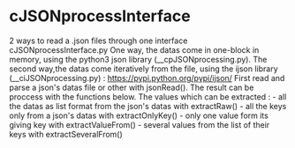 # cJSONprocessInterface
2 ways to read a .json files through one interface cJSONprocessInterface.py  One way, the datas come in one-block in memory, using the python3 json library (__cpJSONprocessing.py). The second way,the datas come iteratively from the file, using the ijson library (__ciJSONprocessing.py) : https://pypi.python.org/pypi/ijson/  First read and parse a json's datas file or other with jsonRead(). The result can be proccess with the functions below.  The values which can be extracted :     - all the datas as list format from the json's datas with extractRaw()     - all the keys only from a json's datas with extractOnlyKey()     - only one value form its giving key with extractValueFrom()     - several values from the list of their keys with extractSeveralFrom()
